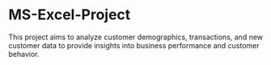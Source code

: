 # MS-Excel-Project
This project aims to analyze customer demographics, transactions, and new customer data to provide insights into business performance and customer behavior.


